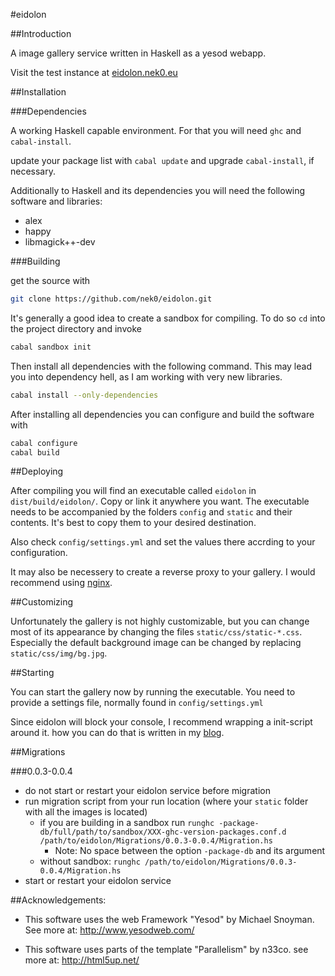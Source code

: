 #eidolon

##Introduction

A image gallery service written in Haskell as a yesod webapp.

Visit the test instance at [eidolon.nek0.eu][eidolon]

##Installation

###Dependencies

A working Haskell capable environment. For that you will need `ghc` and `cabal-install`.

update your package list with `cabal update` and upgrade `cabal-install`, if necessary.

Additionally to Haskell and its dependencies you will need the following software and libraries:

* alex
* happy
* libmagick++-dev

###Building

get the source with

```bash
git clone https://github.com/nek0/eidolon.git
```

It's generally a good idea to create a sandbox for compiling. To do so `cd` into the project directory and invoke

```bash
cabal sandbox init
```

Then install all dependencies with the following command. This may lead you into dependency hell, as I am working with very new libraries.

```bash
cabal install --only-dependencies
```

After installing all dependencies you can configure and build the software with

```bash
cabal configure
cabal build
```

##Deploying

After compiling you will find an executable called `eidolon` in `dist/build/eidolon/`. Copy or link it anywhere you want. The executable needs to be accompanied by the folders `config` and `static` and their contents. It's best to copy them to your desired destination.

Also check `config/settings.yml` and set the values there accrding to your configuration.

It may also be necessery to create a reverse proxy to your gallery. I would recommend using [nginx](http://nginx.org/).

##Customizing

Unfortunately the gallery is not highly customizable, but you can change most of its appearance by changing the files `static/css/static-*.css`. Especially the default background image can be changed by replacing `static/css/img/bg.jpg`.

##Starting

You can start the gallery now by running the executable. You need to provide a settings file, normally found in `config/settings.yml`

Since eidolon will block your console, I recommend wrapping a init-script around it. how you can do that is written in my [blog](http://nek0.eu/posts/2014-10-23-Daemonize-a-yesod-app.html).

##Migrations

###0.0.3-0.0.4

* do not start or restart your eidolon service before migration
* run migration script from your run location (where your `static` folder with all the images is located)
	* if you are building in a sandbox run `runghc -package-db/full/path/to/sandbox/XXX-ghc-version-packages.conf.d /path/to/eidolon/Migrations/0.0.3-0.0.4/Migration.hs`
		* Note: No space between the option `-package-db` and its argument
	* without sandbox: `runghc /path/to/eidolon/Migrations/0.0.3-0.0.4/Migration.hs`
* start or restart your eidolon service

##Acknowledgements:

* This software uses the web Framework "Yesod" by Michael Snoyman. See more at: <http://www.yesodweb.com/>

* This software uses parts of the template "Parallelism" by n33co. see more at: <http://html5up.net/>

[eidolon]: http://eidolon.nek0.eu

